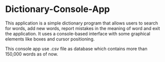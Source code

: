 # Dictionary-Console-App

This application is a simple dictionary program that allows users to search for words, add new words, report mistakes in the meaning of word and exit the application. It uses a console-based interface with some graphical elements like boxes and cursor positioning.

This console app use .csv file as database which contains more than 150,000 words as of now.
